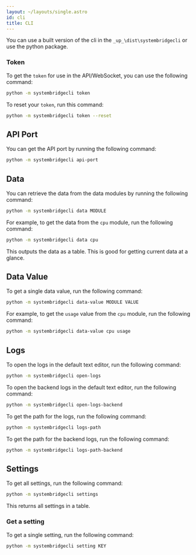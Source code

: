 ```yaml
---
layout: ~/layouts/single.astro
id: cli
title: CLI
---
```


You can use a built version of the cli in the `_up_\dist\systembridgecli` or use the python package.

### Token

To get the `token` for use in the API/WebSocket, you can use the following command:

```bash
python -m systembridgecli token
```

To reset your `token`, run this command:

```bash
python -m systembridgecli token --reset
```

## API Port

You can get the API port by running the following command:

```bash
python -m systembridgecli api-port
```

## Data

You can retrieve the data from the data modules by running the following command:

```bash
python -m systembridgecli data MODULE
```

For example, to get the data from the `cpu` module, run the following command:

```bash
python -m systembridgecli data cpu
```

This outputs the data as a table. This is good for getting current data at a glance.

## Data Value

To get a single data value, run the following command:

```bash
python -m systembridgecli data-value MODULE VALUE
```

For example, to get the `usage` value from the `cpu` module, run the following command:

```bash
python -m systembridgecli data-value cpu usage
```

## Logs

To open the logs in the default text editor, run the following command:

```bash
python -m systembridgecli open-logs
```

To open the backend logs in the default text editor, run the following command:

```bash
python -m systembridgecli open-logs-backend
```

To get the path for the logs, run the following command:

```bash
python -m systembridgecli logs-path
```

To get the path for the backend logs, run the following command:

```bash
python -m systembridgecli logs-path-backend
```

## Settings

To get all settings, run the following command:

```bash
python -m systembridgecli settings
```

This returns all settings in a table.

### Get a setting

To get a single setting, run the following command:

```bash
python -m systembridgecli setting KEY
```
